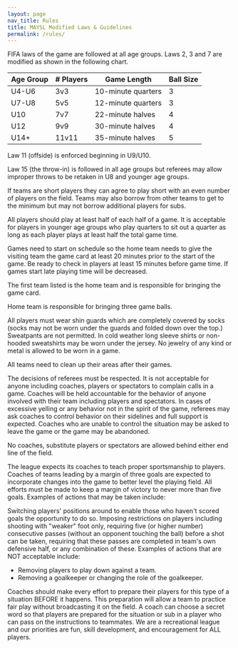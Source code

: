 ```yaml
---
layout: page
nav_title: Rules
title: MAYSL Modified Laws & Guidelines
permalink: /rules/
---
```


FIFA laws of the game are followed at all age groups. Laws 2, 3 and 7 are modified as shown
in the following chart.

| Age Group | # Players | Game Length        | Ball Size
|-----------|-----------|--------------------|----------
| U4-U6     | 3v3       | 10-minute quarters | 3
| U7-U8     | 5v5       | 12-minute quarters | 3
| U10       | 7v7       | 22-minute halves   | 4
| U12       | 9v9       | 30-minute halves   | 4
| U14+      | 11v11     | 35-minute halves   | 5

Law 11 (offside) is enforced beginning in U9/U10.

Law 15 (the throw-in) is followed in all age groups but referees
may allow improper throws to be retaken in U8 and younger age groups.

If teams are short players they can agree to play short with an
even number of players on the field. Teams may also borrow from
other teams to get to the minimum but may not borrow additional
players for subs.

All players should play at least half of each half of a game. It
is acceptable for players in younger age groups who play quarters
to sit out a quarter as long as each player plays at least half the
total game time.

Games need to start on schedule so the home team needs to give the
visiting team the game card at least 20 minutes prior to the start
of the game. Be ready to check in players at least 15 minutes before
game time. If games start late playing time will be decreased.

The first team listed is the home team and is responsible for
bringing the game card.

Home team is responsible for bringing three game balls.

All players must wear shin guards which are completely covered by
socks (socks may not be worn under the guards and folded down over
the top.) Sweatpants are not permitted. In cold weather long sleeve
shirts or non-hooded sweatshirts may be worn under the jersey. No
jewelry of any kind or metal is allowed to be worn in a game.

All teams need to clean up their areas after their games.

The decisions of referees must be respected. It is not acceptable
for anyone including coaches, players or spectators to complain
calls in a game. Coaches will be held accountable for the behavior
of anyone involved with their team including players and spectators.
In cases of excessive yelling or any behavior not in the spirit of
the game, referees may ask coaches to control behavior on their
sidelines and full support is expected. Coaches who are unable to
control the situation may be asked to leave the game or the game
may be abandoned.

No coaches, substitute players or spectators are allowed behind
either end line of the field.

The league expects its coaches to teach proper sportsmanship to
players. Coaches of teams leading by a margin of three goals are
expected to incorporate changes into the game to better level the
playing field. All efforts must be made to keep a margin of victory
to never more than five goals. Examples of actions that may be taken
include:

Switching players' positions around to enable those who haven't
scored goals the opportunity to do so.  Imposing restrictions on
players including shooting with "weaker" foot only, requiring five
(or higher number) consecutive passes (without an opponent touching
the ball) before a shot can be taken, requiring that these passes
are completed in team's own defensive half, or any combination of
these.  Examples of actions that are NOT acceptable include:

* Removing players to play down against a team.
* Removing a goalkeeper or changing the role of the goalkeeper.

Coaches should make every effort to prepare their players for
this type of a situation BEFORE it happens. This preparation will
allow a team to practice fair play without broadcasting it on the
field. A coach can choose a secret word so that players are prepared
for the situation or sub in a player who can pass on the instructions
to teammates. We are a recreational league and our priorities are
fun, skill development, and encouragement for ALL players.
